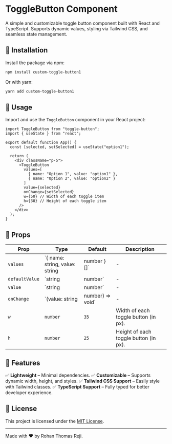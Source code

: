 # ToggleButton Component

A simple and customizable toggle button component built with React and TypeScript. Supports dynamic values, styling via Tailwind CSS, and seamless state management.

## 🚀 Installation

Install the package via npm:

```sh
npm install custom-toggle-button1
```

Or with yarn:

```sh
yarn add custom-toggle-button1
```

## 📌 Usage

Import and use the `ToggleButton` component in your React project:

```tsx
import ToggleButton from "toggle-button";
import { useState } from "react";

export default function App() {
  const [selected, setSelected] = useState("option1");

  return (
    <div className="p-5">
      <ToggleButton
        values=[
          { name: "Option 1", value: "option1" },
          { name: "Option 2", value: "option2" }
        ]
        value={selected}
        onChange={setSelected}
        w={50} // Width of each toggle item
        h={30} // Height of each toggle item
      />
    </div>
  );
}
```

## 🎨 Props

| Prop          | Type                           | Default | Description                                      |
|--------------|--------------------------------|---------|--------------------------------------------------|
| `values`     | `{ name: string, value: string | number }[]` | -       | List of toggle options.                          |
| `defaultValue` | `string | number`            | -       | The default selected value.                      |
| `value`      | `string | number`             | -       | The currently selected value.                    |
| `onChange`   | `(value: string | number) => void` | -       | Callback function triggered on toggle change.    |
| `w`          | `number`                       | `35`    | Width of each toggle button (in px).            |
| `h`          | `number`                       | `25`    | Height of each toggle button (in px).           |

## 🎯 Features

✅ **Lightweight** – Minimal dependencies.
✅ **Customizable** – Supports dynamic width, height, and styles.
✅ **Tailwind CSS Support** – Easily style with Tailwind classes.
✅ **TypeScript Support** – Fully typed for better developer experience.

## 📄 License

This project is licensed under the [MIT License](LICENSE).

---

Made with ❤️ by Rohan Thomas Reji.

